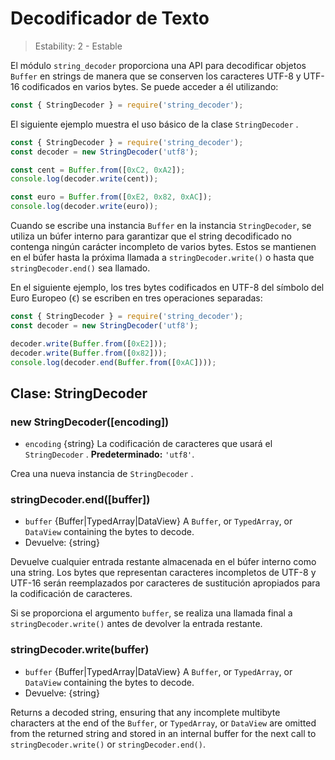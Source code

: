 # Decodificador de Texto

<!--introduced_in=v0.10.0-->

> Estability: 2 - Estable

El módulo `string_decoder` proporciona una API para decodificar objetos `Buffer` en strings de manera que se conserven los caracteres UTF-8 y UTF-16 codificados en varios bytes. Se puede acceder a él utilizando:

```js
const { StringDecoder } = require('string_decoder');
```

El siguiente ejemplo muestra el uso básico de la clase `StringDecoder` .

```js
const { StringDecoder } = require('string_decoder');
const decoder = new StringDecoder('utf8');

const cent = Buffer.from([0xC2, 0xA2]);
console.log(decoder.write(cent));

const euro = Buffer.from([0xE2, 0x82, 0xAC]);
console.log(decoder.write(euro));
```

Cuando se escribe una instancia `Buffer` en la instancia `StringDecoder`, se utiliza un búfer interno para garantizar que el string decodificado no contenga ningún carácter incompleto de varios bytes. Estos se mantienen en el búfer hasta la próxima llamada a `stringDecoder.write()` o hasta que `stringDecoder.end()` sea llamado.

En el siguiente ejemplo, los tres bytes codificados en UTF-8 del símbolo del Euro Europeo (`€`) se escriben en tres operaciones separadas:

```js
const { StringDecoder } = require('string_decoder');
const decoder = new StringDecoder('utf8');

decoder.write(Buffer.from([0xE2]));
decoder.write(Buffer.from([0x82]));
console.log(decoder.end(Buffer.from([0xAC])));
```

## Clase: StringDecoder

### new StringDecoder([encoding])

<!-- YAML
added: v0.1.99
-->

* `encoding` {string} La codificación de caracteres que usará el `StringDecoder` . **Predeterminado:** `'utf8'`.

Crea una nueva instancia de `StringDecoder` .

### stringDecoder.end([buffer])

<!-- YAML
added: v0.9.3
-->

* `buffer` {Buffer|TypedArray|DataView} A `Buffer`, or `TypedArray`, or `DataView` containing the bytes to decode.
* Devuelve: {string}

Devuelve cualquier entrada restante almacenada en el búfer interno como una string. Los bytes que representan caracteres incompletos de UTF-8 y UTF-16 serán reemplazados por caracteres de sustitución apropiados para la codificación de caracteres.

Si se proporciona el argumento `buffer`, se realiza una llamada final a `stringDecoder.write()` antes de devolver la entrada restante.

### stringDecoder.write(buffer)

<!-- YAML
added: v0.1.99
changes:

  - version: v8.0.0
    pr-url: https://github.com/nodejs/node/pull/9618
    description: Each invalid character is now replaced by a single replacement
                 character instead of one for each individual byte.
-->

* `buffer` {Buffer|TypedArray|DataView} A `Buffer`, or `TypedArray`, or `DataView` containing the bytes to decode.
* Devuelve: {string}

Returns a decoded string, ensuring that any incomplete multibyte characters at the end of the `Buffer`, or `TypedArray`, or `DataView` are omitted from the returned string and stored in an internal buffer for the next call to `stringDecoder.write()` or `stringDecoder.end()`.
